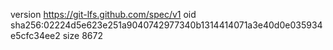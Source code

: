 version https://git-lfs.github.com/spec/v1
oid sha256:02224d5e623e251a9040742977340b1314414071a3e40d0e035934e5cfc34ee2
size 8672
